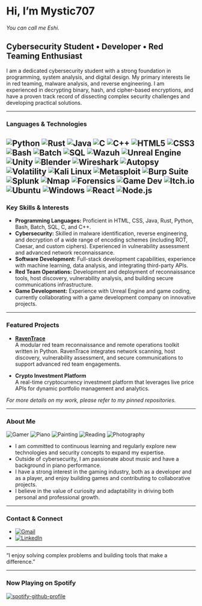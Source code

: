 # Hi, I’m Mystic707  
*You can call me Eshi.*

## Cybersecurity Student • Developer • Red Teaming Enthusiast

I am a dedicated cybersecurity student with a strong foundation in programming, system analysis, and digital design. My primary interests lie in red teaming, malware analysis, and reverse engineering. I am experienced in decrypting binary, hash, and cipher-based encryptions, and have a proven track record of dissecting complex security challenges and developing practical solutions.

---

### Languages & Technologies

![Python](https://img.shields.io/badge/Python-3776AB?style=flat-square&logo=python&logoColor=white)
![Rust](https://img.shields.io/badge/Rust-000000?style=flat-square&logo=rust&logoColor=white)
![Java](https://img.shields.io/badge/Java-007396?style=flat-square&logo=java&logoColor=white)
![C](https://img.shields.io/badge/C-00599C?style=flat-square&logo=c&logoColor=white)
![C++](https://img.shields.io/badge/C++-00599C?style=flat-square&logo=c%2B%2B&logoColor=white)
![HTML5](https://img.shields.io/badge/HTML5-E34F26?style=flat-square&logo=html5&logoColor=white)
![CSS3](https://img.shields.io/badge/CSS3-1572B6?style=flat-square&logo=css3&logoColor=white)
![Bash](https://img.shields.io/badge/Bash-4EAA25?style=flat-square&logo=gnubash&logoColor=white)
![Batch](https://img.shields.io/badge/Batch-2C303A?style=flat-square)
![SQL](https://img.shields.io/badge/SQL-4479A1?style=flat-square&logo=postgresql&logoColor=white)
![Wazuh](https://img.shields.io/badge/Wazuh-005573?style=flat-square&logo=wazuh&logoColor=white)
![Unreal Engine](https://img.shields.io/badge/Unreal%20Engine-313131?style=flat-square&logo=unrealengine&logoColor=white)
![Unity](https://img.shields.io/badge/Unity-000000?style=flat-square&logo=unity&logoColor=white)
![Blender](https://img.shields.io/badge/Blender-F5792A?style=flat-square&logo=blender&logoColor=white)
![Wireshark](https://img.shields.io/badge/Wireshark-1679A7?style=flat-square&logo=wireshark&logoColor=white)
![Autopsy](https://img.shields.io/badge/Autopsy-19345A?style=flat-square)
![Volatility](https://img.shields.io/badge/Volatility-4169E1?style=flat-square)
![Kali Linux](https://img.shields.io/badge/Kali%20Linux-557C94?style=flat-square&logo=kalilinux&logoColor=white)
![Metasploit](https://img.shields.io/badge/Metasploit-1A1A1A?style=flat-square)
![Burp Suite](https://img.shields.io/badge/Burp%20Suite-FF6600?style=flat-square)
![Splunk](https://img.shields.io/badge/Splunk-000000?style=flat-square&logo=splunk&logoColor=white)
![Nmap](https://img.shields.io/badge/Nmap-4682B4?style=flat-square)
![Forensics](https://img.shields.io/badge/Forensic%20Tools-6A5ACD?style=flat-square)
![Game Dev](https://img.shields.io/badge/Game_Dev-%23e0707e?style=flat-square&logo=gamepad&logoColor=white)
![Itch.io](https://img.shields.io/badge/itch.io-FA5C5C?style=flat-square&logo=itchdotio&logoColor=white)
![Ubuntu](https://img.shields.io/badge/Ubuntu-E95420?style=flat-square&logo=ubuntu&logoColor=white)
![Windows](https://img.shields.io/badge/Windows-0078D6?style=flat-square&logo=windows&logoColor=white)
![React](https://img.shields.io/badge/React-20232A?style=flat-square&logo=react)
![Node.js](https://img.shields.io/badge/Node.js-339933?style=flat-square&logo=nodedotjs&logoColor=white)
---

### Key Skills & Interests
- **Programming Languages:** Proficient in HTML, CSS, Java, Rust, Python, Bash, Batch, SQL, C, and C++.
- **Cybersecurity:** Skilled in malware identification, reverse engineering, and decryption of a wide range of encoding schemes (including ROT, Caesar, and custom ciphers). Experienced in vulnerability assessment and advanced network reconnaissance.
- **Software Development:** Full-stack development capabilities, experience with machine learning, data analysis, and integrating third-party APIs.
- **Red Team Operations:** Development and deployment of reconnaissance tools, host discovery, vulnerability analysis, and building secure communications infrastructure.
- **Game Development:** Experience with Unreal Engine and game coding, currently collaborating with a game development company on innovative projects.

---

### Featured Projects

- **[RavenTrace](https://github.com/seventyoseven/RavenTrace)**  
  A modular red team reconnaissance and remote operations toolkit written in Python. RavenTrace integrates network scanning, host discovery, vulnerability assessment, and secure communications to support advanced red team engagements.

- **Crypto Investment Platform**  
  A real-time cryptocurrency investment platform that leverages live price APIs for dynamic portfolio management and analytics.

*For more details on my work, please refer to my pinned repositories.*

---

### About Me
![Gamer](https://img.shields.io/badge/Gamer-🎮-2D2D2D?style=flat-square&labelColor=6C6C6C)
![Piano](https://img.shields.io/badge/Piano-🎹-2D2D2D?style=flat-square&labelColor=6C6C6C)
![Painting](https://img.shields.io/badge/Painting-🎨-2D2D2D?style=flat-square&labelColor=6C6C6C)
![Reading](https://img.shields.io/badge/Reading-📚-2D2D2D?style=flat-square&labelColor=6C6C6C)
![Photography](https://img.shields.io/badge/Photography-📷-2D2D2D?style=flat-square&labelColor=6C6C6C)
- I am committed to continuous learning and regularly explore new technologies and security concepts to expand my expertise.
- Outside of cybersecurity, I am passionate about music and have a background in piano performance.
- I have a strong interest in the gaming industry, both as a developer and as a player, and enjoy building games and contributing to collaborative projects.
- I believe in the value of curiosity and adaptability in driving both personal and professional growth.

---

### Contact & Connect

- [![Gmail](https://img.shields.io/badge/Email-lodhieshaal@gmail.com-2D2D2D?style=flat-square&logo=gmail&logoColor=white&labelColor=6C6C6C)](mailto:lodhieshaal@gmail.com)
- [![LinkedIn](https://img.shields.io/badge/LinkedIn-eshaal--lodhi-2D2D2D?style=flat-square&logo=linkedin&logoColor=white&labelColor=6C6C6C)](https://www.linkedin.com/in/eshaal-lodhi/)

---

“I enjoy solving complex problems and building tools that make a difference.”

---

### Now Playing on Spotify

[![spotify-github-profile](https://spotify-github-profile.kittinanx.com/api/view?uid=31fju3jxoivxpmse4x5zqvyg7eoi&cover_image=true&theme=default&show_offline=false&background_color=121212&interchange=false)](https://github.com/kittinan/spotify-github-profile)

